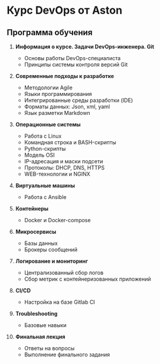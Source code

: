 # Курс DevOps от Aston

## Программа обучения
1. **Информация о курсе. Задачи DevOps-инженера. Git**  
   - Основы работы DevOps-специалиста  
   - Принципы системы контроля версий Git  

2. **Современные подходы к разработке**  
   - Методологии Agile  
   - Языки программирования  
   - Интегрированные среды разработки (IDE)  
   - Форматы данных: Json, xml, yaml  
   - Язык разметки Markdown  

3. **Операционные системы**  
   - Работа с Linux  
   - Командная строка и BASH-скрипты  
   - Python-скрипты   
   - Модель OSI  
   - IP-адресация и маски подсети  
   - Протоколы: DHCP, DNS, HTTPS  
   - WEB-технологии и NGINX  

4. **Виртуальные машины**  
   - Работа с Ansible  

5. **Контейнеры**  
   - Docker и Docker-compose  

6. **Микросервисы**  
   - Базы данных  
   - Брокеры сообщений  

7. **Логирование и мониторинг**  
   - Централизованный сбор логов  
   - Сбор метрик с контейнеризованных приложений  

8. **CI/CD**  
   - Настройка на базе Gitlab CI  

9. **Troubleshooting**  
   - Базовые навыки  

10. **Финальная лекция**  
    - Ответы на вопросы  
    - Выполнение финального задания  



